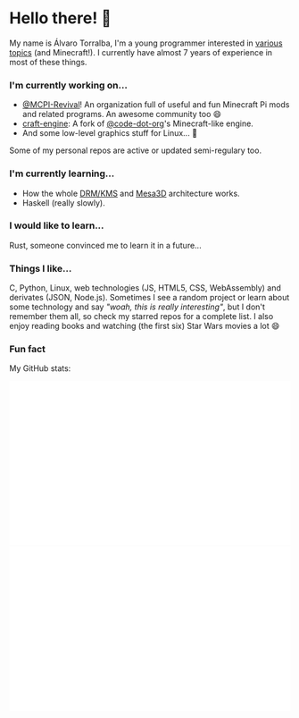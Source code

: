 # Hello there! 👋
My name is Álvaro Torralba, I'm a young programmer interested in [various topics](#things-i-like) (and Minecraft!). I currently have almost 7 years of experience in most of these things.

### I'm currently working on...
 + [@MCPI-Revival](https://github.com/MCPI-Revival)! An organization full of useful and fun Minecraft Pi mods and related programs. An awesome community too 😄
 + [craft-engine](https://github.com/craft-devs/craft-engine): A fork of [@code-dot-org](https://github.com/code-dot-org)'s Minecraft-like engine.
 + And some low-level graphics stuff for Linux... :eyes:

Some of my personal repos are active or updated semi-regulary too.

### I'm currently learning...
 + How the whole [DRM/KMS](https://en.wikipedia.org/wiki/Direct_Rendering_Manager) and [Mesa3D](https://gitlab.freedesktop.org/mesa/mesa) architecture works.
 + Haskell (really slowly).

### I would like to learn...
Rust, someone convinced me to learn it in a future...

### Things I like...
C, Python, Linux, web technologies (JS, HTML5, CSS, WebAssembly) and derivates (JSON, Node.js). Sometimes I see a random project or learn about some technology and say _"woah, this is really interesting"_, but I don't remember them all, so check my starred repos for a complete list. I also enjoy reading books and watching (the first six) Star Wars movies a lot :smile:

### Fun fact
My GitHub stats:

![](https://raw.githubusercontent.com/Alvarito050506/github-stats/master/generated/overview.svg)
![](https://raw.githubusercontent.com/Alvarito050506/github-stats/master/generated/languages.svg)

